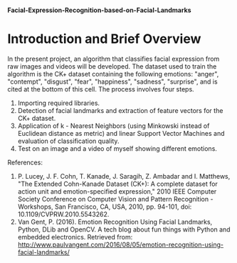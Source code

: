 #### Facial-Expression-Recognition-based-on-Facial-Landmarks

# Introduction and Brief Overview
In the present project, an algorithm that classifies facial expression from raw images and videos will be developed. The dataset used to train the algorithm is the CK+ dataset containing the following emotions:
"anger", "contempt", "disgust", "fear", "happiness", "sadness", "surprise", and is cited at the bottom of this cell. The process involves four steps.
1. Importing required libraries.
2. Detection of facial landmarks and extraction of feature vectors for the CK+ dataset.
3. Application of k - Nearest Neighbors (using Minkowski instead of Euclidean distance as metric) and linear Support Vector Machines and evaluation of classification quality.
4. Test on an image and a video of myself showing different emotions.


References:
1. P. Lucey, J. F. Cohn, T. Kanade, J. Saragih, Z. Ambadar and I. Matthews, "The Extended Cohn-Kanade Dataset (CK+): A complete dataset for action unit and emotion-specified expression," 2010 IEEE
Computer Society Conference on Computer Vision and Pattern Recognition - Workshops, San Francisco, CA, USA, 2010, pp. 94-101, doi: 10.1109/CVPRW.2010.5543262.
2. Van Gent, P. (2016). Emotion Recognition Using Facial Landmarks, Python, DLib and OpenCV. A tech blog about fun things with Python and embedded electronics. Retrieved from:
http://www.paulvangent.com/2016/08/05/emotion-recognition-using-facial-landmarks/
